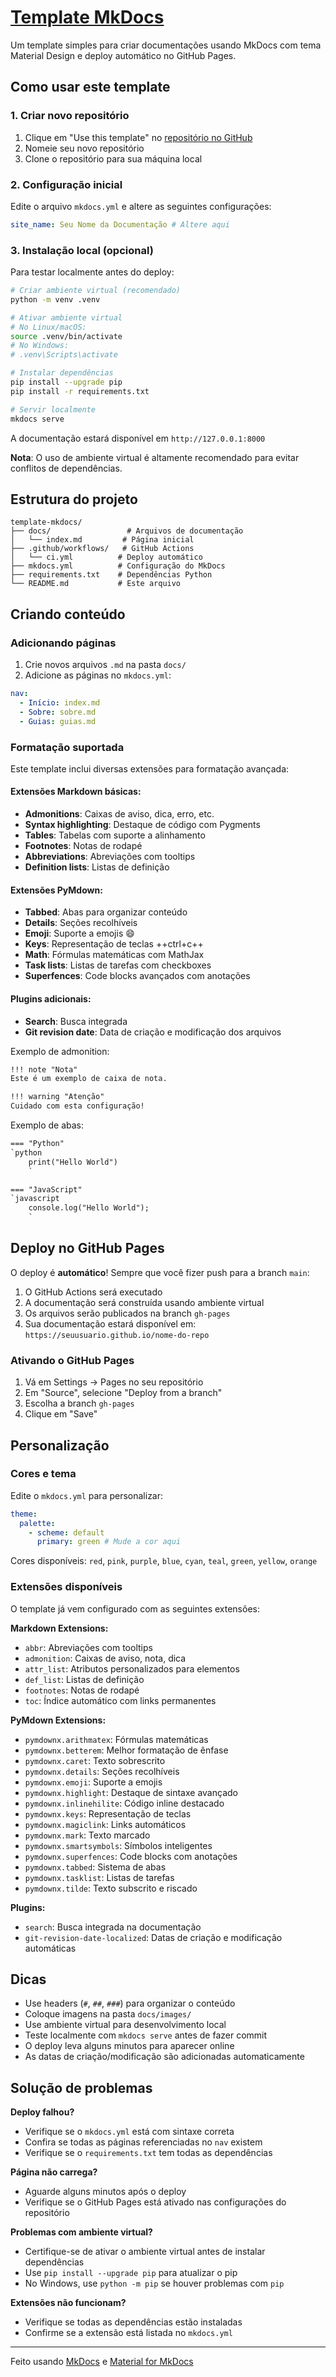 # [Template MkDocs](https://github.com/gabriel04alves/template-mkdocs)

Um template simples para criar documentações usando MkDocs com tema Material Design e deploy automático no GitHub Pages.

## Como usar este template

### 1. Criar novo repositório

1. Clique em "Use this template" no [repositório no GitHub](https://github.com/gabriel04alves/template-mkdocs)
2. Nomeie seu novo repositório
3. Clone o repositório para sua máquina local

### 2. Configuração inicial

Edite o arquivo `mkdocs.yml` e altere as seguintes configurações:

```yaml
site_name: Seu Nome da Documentação # Altere aqui
```

### 3. Instalação local (opcional)

Para testar localmente antes do deploy:

```bash
# Criar ambiente virtual (recomendado)
python -m venv .venv

# Ativar ambiente virtual
# No Linux/macOS:
source .venv/bin/activate
# No Windows:
# .venv\Scripts\activate

# Instalar dependências
pip install --upgrade pip
pip install -r requirements.txt

# Servir localmente
mkdocs serve
```

A documentação estará disponível em `http://127.0.0.1:8000`

**Nota**: O uso de ambiente virtual é altamente recomendado para evitar conflitos de dependências.

## Estrutura do projeto

```
template-mkdocs/
├── docs/                 # Arquivos de documentação
│   └── index.md         # Página inicial
├── .github/workflows/   # GitHub Actions
│   └── ci.yml          # Deploy automático
├── mkdocs.yml          # Configuração do MkDocs
├── requirements.txt    # Dependências Python
└── README.md           # Este arquivo
```

## Criando conteúdo

### Adicionando páginas

1. Crie novos arquivos `.md` na pasta `docs/`
2. Adicione as páginas no `mkdocs.yml`:

```yaml
nav:
  - Início: index.md
  - Sobre: sobre.md
  - Guias: guias.md
```

### Formatação suportada

Este template inclui diversas extensões para formatação avançada:

#### Extensões Markdown básicas:

- **Admonitions**: Caixas de aviso, dica, erro, etc.
- **Syntax highlighting**: Destaque de código com Pygments
- **Tables**: Tabelas com suporte a alinhamento
- **Footnotes**: Notas de rodapé
- **Abbreviations**: Abreviações com tooltips
- **Definition lists**: Listas de definição

#### Extensões PyMdown:

- **Tabbed**: Abas para organizar conteúdo
- **Details**: Seções recolhíveis
- **Emoji**: Suporte a emojis :smile:
- **Keys**: Representação de teclas ++ctrl+c++
- **Math**: Fórmulas matemáticas com MathJax
- **Task lists**: Listas de tarefas com checkboxes
- **Superfences**: Code blocks avançados com anotações

#### Plugins adicionais:

- **Search**: Busca integrada
- **Git revision date**: Data de criação e modificação dos arquivos

Exemplo de admonition:

```markdown
!!! note "Nota"
Este é um exemplo de caixa de nota.

!!! warning "Atenção"
Cuidado com esta configuração!
```

Exemplo de abas:

```markdown
=== "Python"
`python
    print("Hello World")
    `

=== "JavaScript"
`javascript
    console.log("Hello World");
    `
```

## Deploy no GitHub Pages

O deploy é **automático**! Sempre que você fizer push para a branch `main`:

1. O GitHub Actions será executado
2. A documentação será construída usando ambiente virtual
3. Os arquivos serão publicados na branch `gh-pages`
4. Sua documentação estará disponível em: `https://seuusuario.github.io/nome-do-repo`

### Ativando o GitHub Pages

1. Vá em Settings → Pages no seu repositório
2. Em "Source", selecione "Deploy from a branch"
3. Escolha a branch `gh-pages`
4. Clique em "Save"

## Personalização

### Cores e tema

Edite o `mkdocs.yml` para personalizar:

```yaml
theme:
  palette:
    - scheme: default
      primary: green # Mude a cor aqui
```

Cores disponíveis: `red`, `pink`, `purple`, `blue`, `cyan`, `teal`, `green`, `yellow`, `orange`

### Extensões disponíveis

O template já vem configurado com as seguintes extensões:

**Markdown Extensions:**

- `abbr`: Abreviações com tooltips
- `admonition`: Caixas de aviso, nota, dica
- `attr_list`: Atributos personalizados para elementos
- `def_list`: Listas de definição
- `footnotes`: Notas de rodapé
- `toc`: Índice automático com links permanentes

**PyMdown Extensions:**

- `pymdownx.arithmatex`: Fórmulas matemáticas
- `pymdownx.betterem`: Melhor formatação de ênfase
- `pymdownx.caret`: Texto sobrescrito
- `pymdownx.details`: Seções recolhíveis
- `pymdownx.emoji`: Suporte a emojis
- `pymdownx.highlight`: Destaque de sintaxe avançado
- `pymdownx.inlinehilite`: Código inline destacado
- `pymdownx.keys`: Representação de teclas
- `pymdownx.magiclink`: Links automáticos
- `pymdownx.mark`: Texto marcado
- `pymdownx.smartsymbols`: Símbolos inteligentes
- `pymdownx.superfences`: Code blocks com anotações
- `pymdownx.tabbed`: Sistema de abas
- `pymdownx.tasklist`: Listas de tarefas
- `pymdownx.tilde`: Texto subscrito e riscado

**Plugins:**

- `search`: Busca integrada na documentação
- `git-revision-date-localized`: Datas de criação e modificação automáticas

## Dicas

- Use headers (`#`, `##`, `###`) para organizar o conteúdo
- Coloque imagens na pasta `docs/images/`
- Use ambiente virtual para desenvolvimento local
- Teste localmente com `mkdocs serve` antes de fazer commit
- O deploy leva alguns minutos para aparecer online
- As datas de criação/modificação são adicionadas automaticamente

## Solução de problemas

**Deploy falhou?**

- Verifique se o `mkdocs.yml` está com sintaxe correta
- Confira se todas as páginas referenciadas no `nav` existem
- Verifique se o `requirements.txt` tem todas as dependências

**Página não carrega?**

- Aguarde alguns minutos após o deploy
- Verifique se o GitHub Pages está ativado nas configurações do repositório

**Problemas com ambiente virtual?**

- Certifique-se de ativar o ambiente virtual antes de instalar dependências
- Use `pip install --upgrade pip` para atualizar o pip
- No Windows, use `python -m pip` se houver problemas com `pip`

**Extensões não funcionam?**

- Verifique se todas as dependências estão instaladas
- Confirme se a extensão está listada no `mkdocs.yml`

---

Feito usando [MkDocs](https://www.mkdocs.org/) e [Material for MkDocs](https://squidfunk.github.io/mkdocs-material/)
